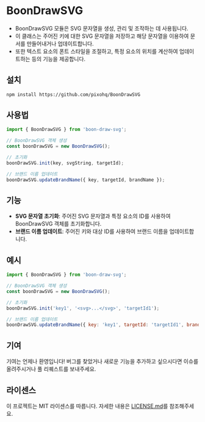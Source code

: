 # BoonDrawSVG

- BoonDrawSVG 모듈은 SVG 문자열을 생성, 관리 및 조작하는 데 사용됩니다.
- 이 클래스는 주어진 키에 대한 SVG 문자열을 저장하고 해당 문자열을 이용하여 문서를 만들어내거나 업데이트합니다.
- 또한 텍스트 요소의 폰트 스타일을 조절하고, 특정 요소의 위치를 계산하여 업데이트하는 등의 기능을 제공합니다.

## 설치

```bash
npm install https://github.com/pixohq/BoonDrawSVG
```

## 사용법

```javascript
import { BoonDrawSVG } from 'boon-draw-svg';

// BoonDrawSVG 객체 생성
const boonDrawSVG = new BoonDrawSVG();

// 초기화
boonDrawSVG.init(key, svgString, targetId);

// 브랜드 이름 업데이트
boonDrawSVG.updateBrandName({ key, targetId, brandName });
```

## 기능

- **SVG 문자열 초기화**: 주어진 SVG 문자열과 특정 요소의 ID를 사용하여 BoonDrawSVG 객체를 초기화합니다.
- **브랜드 이름 업데이트**: 주어진 키와 대상 ID를 사용하여 브랜드 이름을 업데이트합니다.

## 예시

```javascript
import { BoonDrawSVG } from 'boon-draw-svg';

// BoonDrawSVG 객체 생성
const boonDrawSVG = new BoonDrawSVG();

// 초기화
boonDrawSVG.init('key1', '<svg>...</svg>', 'targetId1');

// 브랜드 이름 업데이트
boonDrawSVG.updateBrandName({ key: 'key1', targetId: 'targetId1', brandName: 'New Brand' });
```

## 기여

기여는 언제나 환영입니다! 버그를 찾았거나 새로운 기능을 추가하고 싶으시다면 이슈를 올려주시거나 풀 리퀘스트를 보내주세요.

## 라이센스

이 프로젝트는 MIT 라이센스를 따릅니다. 자세한 내용은 [LICENSE.md](LICENSE.md)를 참조해주세요.

